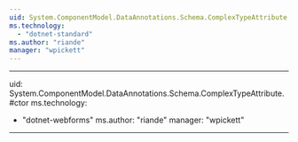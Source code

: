 ```yaml
---
uid: System.ComponentModel.DataAnnotations.Schema.ComplexTypeAttribute
ms.technology: 
  - "dotnet-standard"
ms.author: "riande"
manager: "wpickett"
---
```


---
uid: System.ComponentModel.DataAnnotations.Schema.ComplexTypeAttribute.#ctor
ms.technology: 
  - "dotnet-webforms"
ms.author: "riande"
manager: "wpickett"
---
